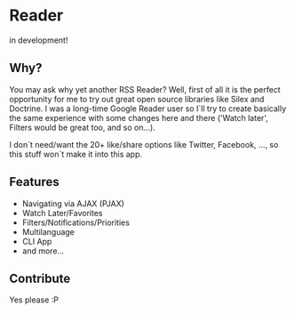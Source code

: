 # Reader

in development!

## Why?

You may ask why yet another RSS Reader? Well, first of all it is the perfect opportunity for me to try out great open source
libraries like Silex and Doctrine. I was a long-time Google Reader user so I`ll try to create basically the same experience with some
changes here and there ('Watch later', Filters would be great too, and so on...).

I don´t need/want the 20+ like/share options like Twitter, Facebook, ..., so this stuff won´t make it into this app.

## Features
* Navigating via AJAX (PJAX)
* Watch Later/Favorites
* Filters/Notifications/Priorities
* Multilanguage
* CLI App
* and more...

## Contribute

Yes please :P